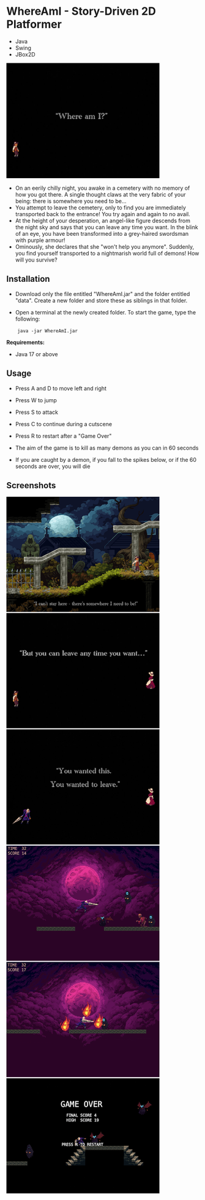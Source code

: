 # WhereAmI - Story-Driven 2D Platformer

- Java
- Swing
- JBox2D

![](Screenshots/1.png)

- On an eerily chilly night, you awake in a cemetery with no memory of how you got there. A single thought claws at the very fabric of your being: there is somewhere you need to be...
- You attempt to leave the cemetery, only to find you are immediately transported back to the entrance! You try again and again to no avail.
- At the height of your desperation, an angel-like figure descends from the night sky and says that you can leave any time you want. In the blink of an eye, you have been transformed into a grey-haired swordsman with purple armour! 
- Ominously, she declares that she "won't help you anymore". Suddenly, you find yourself transported to a nightmarish world full of demons! How will you survive?


## Installation
- Download only the file entitled "WhereAmI.jar" and the folder entitled "data". Create a new folder and store these as siblings in that folder.

- Open a terminal at the newly created folder. To start the game, type the following:

```
	java -jar WhereAmI.jar
```

**Requirements:**
- Java 17 or above


## Usage
- Press A and D to move left and right
- Press W to jump
- Press S to attack
- Press C to continue during a cutscene
- Press R to restart after a "Game Over"


- The aim of the game is to kill as many demons as you can in 60 seconds
- If you are caught by a demon, if you fall to the spikes below, or if the 60 seconds are over, you will die

## Screenshots

![](Screenshots/2.png)
![](Screenshots/3.png)
![](Screenshots/4.png)
![](Screenshots/5.png)
![](Screenshots/6.png)
![](Screenshots/7.png)
